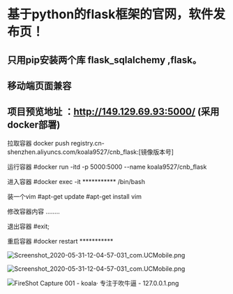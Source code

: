 # 基于python的flask框架的官网，软件发布页！

## 只用pip安装两个库 flask_sqlalchemy ,flask。

## 移动端页面兼容


## 项目预览地址 ：http://149.129.69.93:5000/ (采用docker部署)

拉取容器    docker push registry.cn-shenzhen.aliyuncs.com/koala9527/cnb_flask:[镜像版本号]

运行容器    #docker run -itd -p 5000:5000 --name koala9527/cnb_flask

进入容器    #docker exec -it *********** /bin/bash 

装一个vim      #apt-get update
               #apt-get install vim

修改容器内容    ........

退出容器        #exit;

重启容器        #docker restart ***********
  

![Screenshot_2020-05-31-12-04-57-031_com.UCMobile.png](http://ww1.sinaimg.cn/large/b43c09abgy1gfbi42gzlcj20u03qstva.jpg)

![Screenshot_2020-05-31-12-04-57-031_com.UCMobile.png](http://ww1.sinaimg.cn/large/b43c09abgy1gfbh9m7pc9j21ha0hc754.jpg)

![FireShot Capture 001 - koala· 专注于吹牛逼 - 127.0.0.1.png](http://ww1.sinaimg.cn/large/b43c09abgy1geisntj71ej21hc10aafu.jpg)
